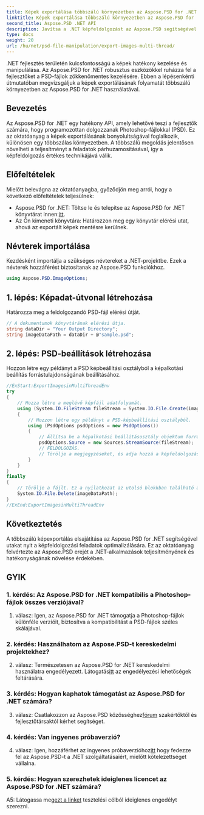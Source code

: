 ```yaml
---
title: Képek exportálása többszálú környezetben az Aspose.PSD for .NET segítségével
linktitle: Képek exportálása többszálú környezetben az Aspose.PSD for .NET segítségével
second_title: Aspose.PSD .NET API
description: Javítsa a .NET képfeldolgozást az Aspose.PSD segítségével. Exportáljon képeket többszálas környezetben. Növelje a teljesítményt és a hatékonyságot könnyedén.
type: docs
weight: 20
url: /hu/net/psd-file-manipulation/export-images-multi-thread/
---
```

.NET fejlesztés területén kulcsfontosságú a képek hatékony kezelése és manipulálása. Az Aspose.PSD for .NET robusztus eszközökkel ruházza fel a fejlesztőket a PSD-fájlok zökkenőmentes kezelésére. Ebben a lépésenkénti útmutatóban megvizsgáljuk a képek exportálásának folyamatát többszálú környezetben az Aspose.PSD for .NET használatával.
## Bevezetés
Az Aspose.PSD for .NET egy hatékony API, amely lehetővé teszi a fejlesztők számára, hogy programozottan dolgozzanak Photoshop-fájlokkal (PSD). Ez az oktatóanyag a képek exportálásának bonyolultságával foglalkozik, különösen egy többszálas környezetben. A többszálú megoldás jelentősen növelheti a teljesítményt a feladatok párhuzamosításával, így a képfeldolgozás értékes technikájává válik.
## Előfeltételek
Mielőtt belevágna az oktatóanyagba, győződjön meg arról, hogy a következő előfeltételek teljesülnek:
-  Aspose.PSD for .NET: Töltse le és telepítse az Aspose.PSD for .NET könyvtárat innen:[itt](https://releases.aspose.com/psd/net/).
- Az Ön kimeneti könyvtára: Határozzon meg egy könyvtár elérési utat, ahová az exportált képek mentésre kerülnek.
## Névterek importálása
Kezdésként importálja a szükséges névtereket a .NET-projektbe. Ezek a névterek hozzáférést biztosítanak az Aspose.PSD funkciókhoz.
```csharp
using Aspose.PSD.ImageOptions;

```
## 1. lépés: Képadat-útvonal létrehozása
Határozza meg a feldolgozandó PSD-fájl elérési útját.
```csharp
// A dokumentumok könyvtárának elérési útja.
string dataDir = "Your Output Directory";
string imageDataPath = dataDir + @"sample.psd";
```
## 2. lépés: PSD-beállítások létrehozása
Hozzon létre egy példányt a PSD képbeállítási osztályból a képalkotási beállítás forrástulajdonságának beállításához.
```csharp
//ExStart:ExportImagesinMultiThreadEnv
try
{
    // Hozza létre a meglévő képfájl adatfolyamát.
    using (System.IO.FileStream fileStream = System.IO.File.Create(imageDataPath))
    {
        // Hozzon létre egy példányt a PSD-képbeállítási osztályból.
        using (PsdOptions psdOptions = new PsdOptions())
        {
            // Állítsa be a képalkotási beállításosztály objektum forrástulajdonságát.
            psdOptions.Source = new Sources.StreamSource(fileStream);
            // FELDOLGOZÁS.
            // Törölje a megjegyzéseket, és adja hozzá a képfeldolgozási logikáját.
        }
    }
}
finally
{
    // Törölje a fájlt. Ez a nyilatkozat az utolsó blokkban található az erőforrások megfelelő ártalmatlanítása érdekében.
    System.IO.File.Delete(imageDataPath);
}
//ExEnd:ExportImagesinMultiThreadEnv
```
## Következtetés
A többszálú képexportálás elsajátítása az Aspose.PSD for .NET segítségével utakat nyit a képfeldolgozási feladatok optimalizálására. Ez az oktatóanyag felvértezte az Aspose.PSD erejét a .NET-alkalmazások teljesítményének és hatékonyságának növelése érdekében.

## GYIK

### 1. kérdés: Az Aspose.PSD for .NET kompatibilis a Photoshop-fájlok összes verziójával?

1. válasz: Igen, az Aspose.PSD for .NET támogatja a Photoshop-fájlok különféle verzióit, biztosítva a kompatibilitást a PSD-fájlok széles skálájával.

### 2. kérdés: Használhatom az Aspose.PSD-t kereskedelmi projektekhez?

 2. válasz: Természetesen az Aspose.PSD for .NET kereskedelmi használatra engedélyezett. Látogatás[itt](https://purchase.aspose.com/buy) az engedélyezési lehetőségek feltárására.

### 3. kérdés: Hogyan kaphatok támogatást az Aspose.PSD for .NET számára?

 3. válasz: Csatlakozzon az Aspose.PSD közösséghez[fórum](https://forum.aspose.com/c/psd/34) szakértőktől és fejlesztőtársaktól kérhet segítséget.

### 4. kérdés: Van ingyenes próbaverzió?

 4. válasz: Igen, hozzáférhet az ingyenes próbaverzióhoz[itt](https://releases.aspose.com/) hogy fedezze fel az Aspose.PSD-t a .NET szolgáltatásaiért, mielőtt kötelezettséget vállalna.

### 5. kérdés: Hogyan szerezhetek ideiglenes licencet az Aspose.PSD for .NET számára?

 A5: Látogassa meg[ezt a linket](https://purchase.aspose.com/temporary-license/) tesztelési célból ideiglenes engedélyt szerezni.